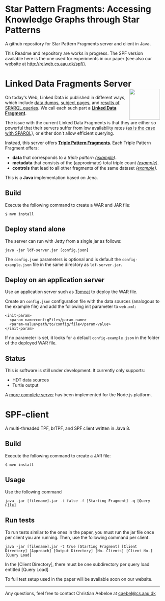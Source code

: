 # Star Pattern Fragments: Accessing Knowledge Graphs through Star Patterns
A github repository for Star Pattern Fragments server and client in Java.

This Readme and repository are works in progress. The SPF version available here is the one used for experiments in our paper (see also our website at http://relweb.cs.aau.dk/spf/).

# Linked Data Fragments Server <img src="http://linkeddatafragments.org/images/logo.svg" width="100" align="right" alt="" />
On today's Web, Linked Data is published in different ways,
which include [data dumps](http://downloads.dbpedia.org/3.9/en/),
[subject pages](http://dbpedia.org/page/Linked_data),
and [results of SPARQL queries](http://dbpedia.org/sparql?default-graph-uri=http%3A%2F%2Fdbpedia.org&query=CONSTRUCT+%7B+%3Fp+a+dbpedia-owl%3AArtist+%7D%0D%0AWHERE+%7B+%3Fp+a+dbpedia-owl%3AArtist+%7D&format=text%2Fturtle).
We call each such part a [**Linked Data Fragment**](http://linkeddatafragments.org/).

The issue with the current Linked Data Fragments
is that they are either so powerful that their servers suffer from low availability rates
([as is the case with SPARQL](http://sw.deri.org/~aidanh/docs/epmonitorISWC.pdf)),
or either don't allow efficient querying.

Instead, this server offers **[Triple Pattern Fragments](http://www.hydra-cg.com/spec/latest/triple-pattern-fragments/)**.
Each Triple Pattern Fragment offers:

- **data** that corresponds to a _triple pattern_
  _([example](http://data.linkeddatafragments.org/dbpedia?subject=&predicate=rdf%3Atype&object=dbpedia-owl%3ARestaurant))_.
- **metadata** that consists of the (approximate) total triple count
  _([example](http://data.linkeddatafragments.org/dbpedia?subject=&predicate=rdf%3Atype&object=))_.
- **controls** that lead to all other fragments of the same dataset
  _([example](http://data.linkeddatafragments.org/dbpedia?subject=&predicate=&object=%22John%22%40en))_.

This is a **Java** implementation based on Jena. 

## Build
Execute the following command to create a WAR and JAR file:
```
$ mvn install
```
## Deploy stand alone
The server can run with Jetty from a single jar as follows:

    java -jar ldf-server.jar [config.json]

The `config.json` parameters is optional and is default the `config-example.json` file in the same directory as `ldf-server.jar`.

## Deploy on an application server
Use an application server such as [Tomcat](http://tomcat.apache.org/) to deploy the WAR file.

Create an `config.json` configuration file with the data sources (analogous to the example file) and add the following init parameter to `web.xml`:

    <init-param>
      <param-name>configFile</param-name>
      <param-value>path/to/config/file</param-value>
    </init-param>
  
If no parameter is set, it looks for a default `config-example.json` in the folder of the deployed WAR file.

## Status
This is software is still under development. It currently only supports:
- HDT data sources
- Turtle output

A [more complete server](https://github.com/LinkedDataFragments/Server.js/) has been implemented for the Node.js platform.

# SPF-client
A multi-threaded TPF, brTPF, and SPF client written in Java 8.

## Build
Execute the following command to create a JAR file:
```
$ mvn install
```

## Usage
Use the following command
```
java -jar [filename].jar -t false -f [Starting Fragment] -q [Query File]
```

## Run tests
To run tests similar to the ones in the paper, you must run the jar file once per client you are running. Then, use the following command per client.
```
java -jar [filename].jar -t true [Starting Fragment] [Client Directory] [Approach] [Output Directory] [No. Clients] [Client No.] [Query Load]
```

In the [Client Directory], there must be one subdirectory per query load entitled [Query Load].

To full test setup used in the paper will be available soon on our website.

---   
Any questions, feel free to contact Christian Aebeloe at caebel@cs.aau.dk
